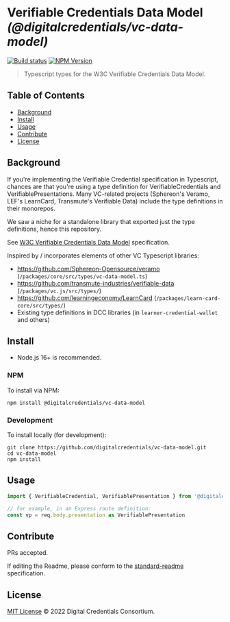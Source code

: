# Verifiable Credentials Data Model _(@digitalcredentials/vc-data-model)_

[![Build status](https://img.shields.io/github/workflow/status/digitalcredentials/vc-data-model/Node.js%20CI)](https://github.com/digitalcredentials/vc-data-model/actions?query=workflow%3A%22Node.js+CI%22)
[![NPM Version](https://img.shields.io/npm/v/@digitalcredentials/vc-data-model.svg)](https://npm.im/@digitalcredentials/vc-data-model)

> Typescript types for the W3C Verifiable Credentials Data Model.

## Table of Contents

- [Background](#background)
- [Install](#install)
- [Usage](#usage)
- [Contribute](#contribute)
- [License](#license)

## Background

If you're implementing the Verifiable Credential specification in Typescript,
chances are that you're using a type definition for VerifiableCredentials
and VerifiablePresentations. Many VC-related projects (Sphereon's Veramo, 
LEF's LearnCard, Transmute's Verifiable Data) include the type definitions in
their monorepos.

We saw a niche for a standalone library that exported just the type definitions,
hence this repository.

See [W3C Verifiable Credentials Data Model](https://www.w3.org/TR/vc-data-model/)
specification.

Inspired by / incorporates elements of other VC Typescript libraries:

* https://github.com/Sphereon-Opensource/veramo (`/packages/core/src/types/vc-data-model.ts`)
* https://github.com/transmute-industries/verifiable-data (`/packages/vc.js/src/types/`)
* https://github.com/learningeconomy/LearnCard (`/packages/learn-card-core/src/types/`)
* Existing type definitions in DCC libraries (in `learner-credential-wallet` and others)

## Install

- Node.js 16+ is recommended.

### NPM

To install via NPM:

```
npm install @digitalcredentials/vc-data-model
```

### Development

To install locally (for development):

```
git clone https://github.com/digitalcredentials/vc-data-model.git
cd vc-data-model
npm install
```

## Usage

```ts
import { VerifiableCredential, VerifiablePresentation } from '@digitalcredentials/vc-data-model'

// for example, in an Express route definition:
const vp = req.body.presentation as VerifiablePresentation
```

## Contribute

PRs accepted.

If editing the Readme, please conform to the
[standard-readme](https://github.com/RichardLitt/standard-readme) specification.

## License

[MIT License](LICENSE.md) © 2022 Digital Credentials Consortium.

